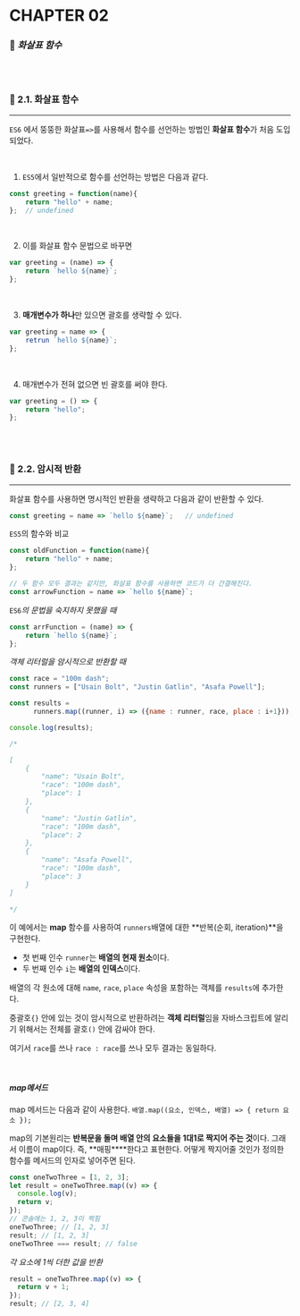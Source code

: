 #  CHAPTER 02

###  :pencil: ***화살표 함수***

<br>

<br>

### :page_facing_up: 2.1. 화살표 함수

---

`ES6` 에서 뚱뚱한 화살표`=>`를 사용해서 함수를 선언하는 방법인 **화살표 함수**가 처음 도입되었다. 

<br>

1) `ES5`에서 일반적으로 함수를 선언하는 방법은 다음과 같다.

```javascript
const greeting = function(name){
    return "hello" + name;
};	// undefined
```

<br>

2) 이를 화살표 함수 문법으로 바꾸면

```javascript
var greeting = (name) => {
    return `hello ${name}`;
};
```

<br>

3) **매개변수가 하나**만 있으면 괄호를 생략할 수 있다.

```javascript
var greeting = name => {
    retrun `hello ${name}`;
};
```

<br>

4) 매개변수가 전혀 없으면 빈 괄호를 써야 한다.

```javascript
var greeting = () => {
    return "hello";
};
```

<br>

<br>

### :page_facing_up: 2.2. 암시적 반환

---

화살표 함수를 사용하면 명시적인 반환을 생략하고 다음과 같이 반환할 수 있다.

```javascript
const greeting = name => `hello ${name}`;	// undefined
```

`ES5`의 함수와 비교

```javascript
const oldFunction = function(name){
    return "hello" + name;
};

// 두 함수 모두 결과는 같지만, 화살표 함수를 사용하면 코드가 더 간결해진다.
const arrowFunction = name => `hello ${name}`;
```

`ES6`_의 문법을 숙지하지 못했을 때_

```javascript
const arrFunction = (name) => {
    return `hello ${name}`;
};
```

_객체 리터럴을 암시적으로 반환할 때_

```javascript
const race = "100m dash";
const runners = ["Usain Bolt", "Justin Gatlin", "Asafa Powell"];

const results = 
      runners.map((runner, i) => ({name : runner, race, place : i+1}));

console.log(results);

/*

[
    {
        "name": "Usain Bolt",
        "race": "100m dash",
        "place": 1
    },
    {
        "name": "Justin Gatlin",
        "race": "100m dash",
        "place": 2
    },
    {
        "name": "Asafa Powell",
        "race": "100m dash",
        "place": 3
    }
]

*/
```

이 예에서는 **map** 함수를 사용하여 `runners`배열에 대한 **반복(순회, iteration)**을 구현한다. 

- 첫 번째 인수 `runner`는 **배열의 현재 원소**이다. 
- 두 번째 인수  `i`는 **배열의 인덱스**이다. 

배열의 각 원소에 대해 `name`, `race`, `place` 속성을 포함하는 객체를 `results`에 추가한다.

중괄호`{}` 안에 있는 것이 암시적으로 반환하려는 **객체 리터럴**임을 자바스크립트에 알리기 위해서는 전체를 괄호`()` 안에 감싸야 한다. 

여기서 `race`를 쓰나 `race : race`를 쓰나 모두 결과는 동일하다.

<br>

#### _map메서드_

map 메서드는 다음과 같이 사용한다. `배열.map((요소, 인덱스, 배열) => { return 요소 });`

map의 기본원리는 **반복문을 돌며 배열 안의 요소들을 1대1로 짝지어 주는 것**이다. 그래서 이름이 map이다. 즉, **매핑****한다고 표현한다. 어떻게 짝지어줄 것인가 정의한 함수를 메서드의 인자로 넣어주면 된다.

```javascript
const oneTwoThree = [1, 2, 3];
let result = oneTwoThree.map((v) => {
  console.log(v);
  return v;
});
// 콘솔에는 1, 2, 3이 찍힘
oneTwoThree; // [1, 2, 3]
result; // [1, 2, 3]
oneTwoThree === result; // false
```

_각 요소에 1씩 더한 값을 반환_

```jsx
result = oneTwoThree.map((v) => {
  return v + 1;
});
result; // [2, 3, 4]
```

<br>
